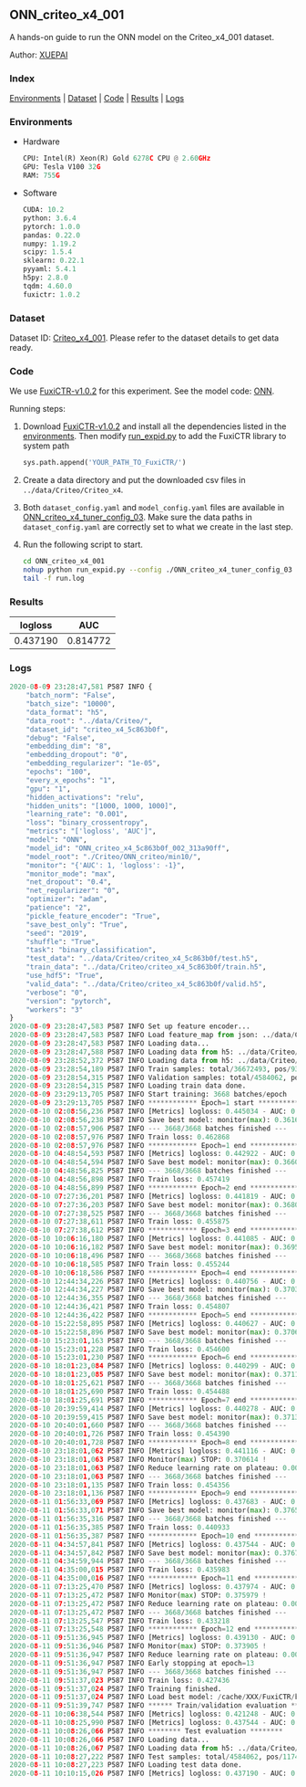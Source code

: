 ## ONN_criteo_x4_001

A hands-on guide to run the ONN model on the Criteo_x4_001 dataset.

Author: [XUEPAI](https://github.com/xue-pai)

### Index
[Environments](#Environments) | [Dataset](#Dataset) | [Code](#Code) | [Results](#Results) | [Logs](#Logs)

### Environments
+ Hardware

  ```python
  CPU: Intel(R) Xeon(R) Gold 6278C CPU @ 2.60GHz
  GPU: Tesla V100 32G
  RAM: 755G

  ```

+ Software

  ```python
  CUDA: 10.2
  python: 3.6.4
  pytorch: 1.0.0
  pandas: 0.22.0
  numpy: 1.19.2
  scipy: 1.5.4
  sklearn: 0.22.1
  pyyaml: 5.4.1
  h5py: 2.8.0
  tqdm: 4.60.0
  fuxictr: 1.0.2
  ```

### Dataset
Dataset ID: [Criteo_x4_001](https://github.com/openbenchmark/BARS/blob/master/ctr_prediction/datasets/Criteo/README.md#Criteo_x4_001). Please refer to the dataset details to get data ready.

### Code

We use [FuxiCTR-v1.0.2](https://github.com/xue-pai/FuxiCTR/tree/v1.0.2) for this experiment. See the model code: [ONN](https://github.com/xue-pai/FuxiCTR/blob/v1.0.2/fuxictr/pytorch/models/ONN.py).

Running steps:

1. Download [FuxiCTR-v1.0.2](https://github.com/xue-pai/FuxiCTR/archive/refs/tags/v1.0.2.zip) and install all the dependencies listed in the [environments](#environments). Then modify [run_expid.py](./run_expid.py#L5) to add the FuxiCTR library to system path
    
    ```python
    sys.path.append('YOUR_PATH_TO_FuxiCTR/')
    ```

2. Create a data directory and put the downloaded csv files in `../data/Criteo/Criteo_x4`.

3. Both `dataset_config.yaml` and `model_config.yaml` files are available in [ONN_criteo_x4_tuner_config_03](./ONN_criteo_x4_tuner_config_03). Make sure the data paths in `dataset_config.yaml` are correctly set to what we create in the last step.

4. Run the following script to start.

    ```bash
    cd ONN_criteo_x4_001
    nohup python run_expid.py --config ./ONN_criteo_x4_tuner_config_03 --expid ONN_criteo_x4_002_e3541fe7 --gpu 0 > run.log &
    tail -f run.log
    ```

### Results

| logloss | AUC  |
|:--------------------:|:--------------------:|
| 0.437190 | 0.814772  |


### Logs
```python
2020-08-09 23:28:47,581 P587 INFO {
    "batch_norm": "False",
    "batch_size": "10000",
    "data_format": "h5",
    "data_root": "../data/Criteo/",
    "dataset_id": "criteo_x4_5c863b0f",
    "debug": "False",
    "embedding_dim": "8",
    "embedding_dropout": "0",
    "embedding_regularizer": "1e-05",
    "epochs": "100",
    "every_x_epochs": "1",
    "gpu": "1",
    "hidden_activations": "relu",
    "hidden_units": "[1000, 1000, 1000]",
    "learning_rate": "0.001",
    "loss": "binary_crossentropy",
    "metrics": "['logloss', 'AUC']",
    "model": "ONN",
    "model_id": "ONN_criteo_x4_5c863b0f_002_313a90ff",
    "model_root": "./Criteo/ONN_criteo/min10/",
    "monitor": "{'AUC': 1, 'logloss': -1}",
    "monitor_mode": "max",
    "net_dropout": "0.4",
    "net_regularizer": "0",
    "optimizer": "adam",
    "patience": "2",
    "pickle_feature_encoder": "True",
    "save_best_only": "True",
    "seed": "2019",
    "shuffle": "True",
    "task": "binary_classification",
    "test_data": "../data/Criteo/criteo_x4_5c863b0f/test.h5",
    "train_data": "../data/Criteo/criteo_x4_5c863b0f/train.h5",
    "use_hdf5": "True",
    "valid_data": "../data/Criteo/criteo_x4_5c863b0f/valid.h5",
    "verbose": "0",
    "version": "pytorch",
    "workers": "3"
}
2020-08-09 23:28:47,583 P587 INFO Set up feature encoder...
2020-08-09 23:28:47,583 P587 INFO Load feature_map from json: ../data/Criteo/criteo_x4_5c863b0f/feature_map.json
2020-08-09 23:28:47,583 P587 INFO Loading data...
2020-08-09 23:28:47,588 P587 INFO Loading data from h5: ../data/Criteo/criteo_x4_5c863b0f/train.h5
2020-08-09 23:28:52,372 P587 INFO Loading data from h5: ../data/Criteo/criteo_x4_5c863b0f/valid.h5
2020-08-09 23:28:54,189 P587 INFO Train samples: total/36672493, pos/9396350, neg/27276143, ratio/25.62%
2020-08-09 23:28:54,315 P587 INFO Validation samples: total/4584062, pos/1174544, neg/3409518, ratio/25.62%
2020-08-09 23:28:54,315 P587 INFO Loading train data done.
2020-08-09 23:29:13,705 P587 INFO Start training: 3668 batches/epoch
2020-08-09 23:29:13,705 P587 INFO ************ Epoch=1 start ************
2020-08-10 02:08:56,236 P587 INFO [Metrics] logloss: 0.445034 - AUC: 0.806660
2020-08-10 02:08:56,238 P587 INFO Save best model: monitor(max): 0.361626
2020-08-10 02:08:57,906 P587 INFO --- 3668/3668 batches finished ---
2020-08-10 02:08:57,976 P587 INFO Train loss: 0.462868
2020-08-10 02:08:57,976 P587 INFO ************ Epoch=1 end ************
2020-08-10 04:48:54,593 P587 INFO [Metrics] logloss: 0.442922 - AUC: 0.808947
2020-08-10 04:48:54,594 P587 INFO Save best model: monitor(max): 0.366025
2020-08-10 04:48:56,825 P587 INFO --- 3668/3668 batches finished ---
2020-08-10 04:48:56,898 P587 INFO Train loss: 0.457419
2020-08-10 04:48:56,899 P587 INFO ************ Epoch=2 end ************
2020-08-10 07:27:36,201 P587 INFO [Metrics] logloss: 0.441819 - AUC: 0.809854
2020-08-10 07:27:36,203 P587 INFO Save best model: monitor(max): 0.368035
2020-08-10 07:27:38,525 P587 INFO --- 3668/3668 batches finished ---
2020-08-10 07:27:38,611 P587 INFO Train loss: 0.455875
2020-08-10 07:27:38,612 P587 INFO ************ Epoch=3 end ************
2020-08-10 10:06:16,180 P587 INFO [Metrics] logloss: 0.441085 - AUC: 0.810665
2020-08-10 10:06:16,182 P587 INFO Save best model: monitor(max): 0.369580
2020-08-10 10:06:18,496 P587 INFO --- 3668/3668 batches finished ---
2020-08-10 10:06:18,585 P587 INFO Train loss: 0.455244
2020-08-10 10:06:18,586 P587 INFO ************ Epoch=4 end ************
2020-08-10 12:44:34,226 P587 INFO [Metrics] logloss: 0.440756 - AUC: 0.811154
2020-08-10 12:44:34,227 P587 INFO Save best model: monitor(max): 0.370398
2020-08-10 12:44:36,355 P587 INFO --- 3668/3668 batches finished ---
2020-08-10 12:44:36,421 P587 INFO Train loss: 0.454807
2020-08-10 12:44:36,422 P587 INFO ************ Epoch=5 end ************
2020-08-10 15:22:58,895 P587 INFO [Metrics] logloss: 0.440627 - AUC: 0.811255
2020-08-10 15:22:58,896 P587 INFO Save best model: monitor(max): 0.370628
2020-08-10 15:23:01,163 P587 INFO --- 3668/3668 batches finished ---
2020-08-10 15:23:01,228 P587 INFO Train loss: 0.454600
2020-08-10 15:23:01,230 P587 INFO ************ Epoch=6 end ************
2020-08-10 18:01:23,084 P587 INFO [Metrics] logloss: 0.440299 - AUC: 0.811419
2020-08-10 18:01:23,085 P587 INFO Save best model: monitor(max): 0.371120
2020-08-10 18:01:25,621 P587 INFO --- 3668/3668 batches finished ---
2020-08-10 18:01:25,690 P587 INFO Train loss: 0.454488
2020-08-10 18:01:25,691 P587 INFO ************ Epoch=7 end ************
2020-08-10 20:39:59,414 P587 INFO [Metrics] logloss: 0.440278 - AUC: 0.811594
2020-08-10 20:39:59,415 P587 INFO Save best model: monitor(max): 0.371317
2020-08-10 20:40:01,660 P587 INFO --- 3668/3668 batches finished ---
2020-08-10 20:40:01,726 P587 INFO Train loss: 0.454390
2020-08-10 20:40:01,728 P587 INFO ************ Epoch=8 end ************
2020-08-10 23:18:01,062 P587 INFO [Metrics] logloss: 0.441116 - AUC: 0.811730
2020-08-10 23:18:01,063 P587 INFO Monitor(max) STOP: 0.370614 !
2020-08-10 23:18:01,063 P587 INFO Reduce learning rate on plateau: 0.000100
2020-08-10 23:18:01,063 P587 INFO --- 3668/3668 batches finished ---
2020-08-10 23:18:01,135 P587 INFO Train loss: 0.454356
2020-08-10 23:18:01,136 P587 INFO ************ Epoch=9 end ************
2020-08-11 01:56:33,069 P587 INFO [Metrics] logloss: 0.437683 - AUC: 0.814184
2020-08-11 01:56:33,071 P587 INFO Save best model: monitor(max): 0.376501
2020-08-11 01:56:35,316 P587 INFO --- 3668/3668 batches finished ---
2020-08-11 01:56:35,385 P587 INFO Train loss: 0.440933
2020-08-11 01:56:35,387 P587 INFO ************ Epoch=10 end ************
2020-08-11 04:34:57,841 P587 INFO [Metrics] logloss: 0.437544 - AUC: 0.814328
2020-08-11 04:34:57,842 P587 INFO Save best model: monitor(max): 0.376785
2020-08-11 04:34:59,944 P587 INFO --- 3668/3668 batches finished ---
2020-08-11 04:35:00,015 P587 INFO Train loss: 0.435983
2020-08-11 04:35:00,016 P587 INFO ************ Epoch=11 end ************
2020-08-11 07:13:25,470 P587 INFO [Metrics] logloss: 0.437974 - AUC: 0.813953
2020-08-11 07:13:25,472 P587 INFO Monitor(max) STOP: 0.375979 !
2020-08-11 07:13:25,472 P587 INFO Reduce learning rate on plateau: 0.000010
2020-08-11 07:13:25,472 P587 INFO --- 3668/3668 batches finished ---
2020-08-11 07:13:25,547 P587 INFO Train loss: 0.433218
2020-08-11 07:13:25,548 P587 INFO ************ Epoch=12 end ************
2020-08-11 09:51:36,945 P587 INFO [Metrics] logloss: 0.439130 - AUC: 0.813035
2020-08-11 09:51:36,946 P587 INFO Monitor(max) STOP: 0.373905 !
2020-08-11 09:51:36,947 P587 INFO Reduce learning rate on plateau: 0.000001
2020-08-11 09:51:36,947 P587 INFO Early stopping at epoch=13
2020-08-11 09:51:36,947 P587 INFO --- 3668/3668 batches finished ---
2020-08-11 09:51:37,023 P587 INFO Train loss: 0.427436
2020-08-11 09:51:37,024 P587 INFO Training finished.
2020-08-11 09:51:37,024 P587 INFO Load best model: /cache/XXX/FuxiCTR/benchmarks/Criteo/ONN_criteo/min10/criteo_x4_5c863b0f/ONN_criteo_x4_5c863b0f_002_313a90ff_model.ckpt
2020-08-11 09:51:39,747 P587 INFO ****** Train/validation evaluation ******
2020-08-11 10:06:38,544 P587 INFO [Metrics] logloss: 0.421248 - AUC: 0.832009
2020-08-11 10:08:25,990 P587 INFO [Metrics] logloss: 0.437544 - AUC: 0.814328
2020-08-11 10:08:26,066 P587 INFO ******** Test evaluation ********
2020-08-11 10:08:26,066 P587 INFO Loading data...
2020-08-11 10:08:26,067 P587 INFO Loading data from h5: ../data/Criteo/criteo_x4_5c863b0f/test.h5
2020-08-11 10:08:27,222 P587 INFO Test samples: total/4584062, pos/1174544, neg/3409518, ratio/25.62%
2020-08-11 10:08:27,223 P587 INFO Loading test data done.
2020-08-11 10:10:15,026 P587 INFO [Metrics] logloss: 0.437190 - AUC: 0.814772

```
